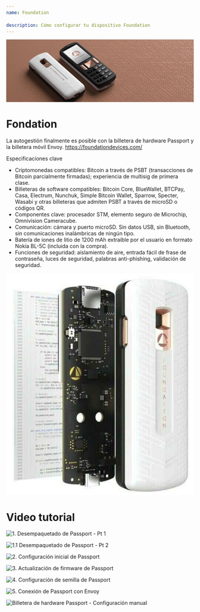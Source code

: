 ```yaml
---
name: Foundation

description: Cómo configurar tu dispositivo Foundation
---
```


![cover](assets/cover.jpeg)

# Fondation

La autogestión finalmente es posible con la billetera de hardware Passport y la billetera móvil Envoy. https://foundationdevices.com/

Especificaciones clave

- Criptomonedas compatibles: Bitcoin a través de PSBT (transacciones de Bitcoin parcialmente firmadas); experiencia de multisig de primera clase.
- Billeteras de software compatibles: Bitcoin Core, BlueWallet, BTCPay, Casa, Electrum, Nunchuk, Simple Bitcoin Wallet, Sparrow, Specter, Wasabi y otras billeteras que admiten PSBT a través de microSD o códigos QR.
- Componentes clave: procesador STM, elemento seguro de Microchip, Omnivision Cameracube.
- Comunicación: cámara y puerto microSD. Sin datos USB, sin Bluetooth, sin comunicaciones inalámbricas de ningún tipo.
- Batería de iones de litio de 1200 mAh extraíble por el usuario en formato Nokia BL-5C (incluida con la compra).
- Funciones de seguridad: aislamiento de aire, entrada fácil de frase de contraseña, luces de seguridad, palabras anti-phishing, validación de seguridad.

![device](assets/1.jpeg)

# Video tutorial

![1. Desempaquetado de Passport - Pt 1](https://youtu.be/rUGTWWUlCgU)

![1.1 Desempaquetado de Passport - Pt 2](https://youtu.be/IXj-s-7odFQ)

![2. Configuración inicial de Passport](https://youtu.be/o4VxtDdcFUU)

![3. Actualización de firmware de Passport](https://youtu.be/YZQF9ATUnHU)

![4. Configuración de semilla de Passport](https://youtu.be/3dmLeCnNGSI)

![5. Conexión de Passport con Envoy](https://youtu.be/x-EERNXlvrc)

![Billetera de hardware Passport - Configuración manual](https://youtu.be/UKzMHsjJFYU)
